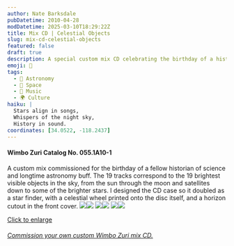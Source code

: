 ```yaml
---
author: Nate Barksdale
pubDatetime: 2010-04-28
modDatetime: 2025-03-10T18:29:22Z
title: Mix CD | Celestial Objects
slug: mix-cd-celestial-objects
featured: false
draft: true
description: A special custom mix CD celebrating the birthday of a historian of science and astronomy enthusiast features 19 tracks corresponding to the brightest visible celestial objects.
emoji: 🌌
tags:
  - 🌌 Astronomy
  - 🌌 Space
  - 🎵 Music
  - 🌍 Culture
haiku: |
  Stars align in songs,  
  Whispers of the night sky,  
  History in sound.
coordinates: [34.0522, -118.2437]
---
```


#### Wimbo Zuri Catalog No. 055.1A10-1

A custom mix commissioned for the birthday of a fellow historian of science and longtime astronomy buff. The 19 tracks correspond to the 19 brightest visible objects in the sky, from the sun through the moon and satellites down to some of the brighter stars. I designed the CD case so it doubled as a star finder, with a celestial wheel printed onto the disc itself, and a horizon cutout in the front cover. [![](https://www.natebarksdale.com/wp-content/uploads/portfolio/celestial6_260.jpg)](https://www.natebarksdale.com/wp-content/uploads/portfolio/celestial6_530.jpg)[![](https://www.natebarksdale.com/wp-content/uploads/portfolio/celestial5_260.jpg)](https://www.natebarksdale.com/wp-content/uploads/portfolio/celestial5_530.jpg) [![](https://www.natebarksdale.com/wp-content/uploads/portfolio/celestial_260.jpg)](https://www.natebarksdale.com/wp-content/uploads/portfolio/celestial_530.jpg)[![](https://www.natebarksdale.com/wp-content/uploads/portfolio/celestial2_260.jpg)](https://www.natebarksdale.com/wp-content/uploads/portfolio/celestial2_530.jpg) [![](https://www.natebarksdale.com/wp-content/uploads/portfolio/celestial3_260.jpg)](https://www.natebarksdale.com/wp-content/uploads/portfolio/celestial3_530.jpg)[![](https://www.natebarksdale.com/wp-content/uploads/portfolio/celestial4_260.jpg)](https://www.natebarksdale.com/wp-content/uploads/portfolio/celestial4_530.jpg)

[Click to enlarge](https://www.natebarksdale.com/wp-content/uploads/portfolio/celestial_530.jpg)

###### [Commission your own custom Wimbo Zuri mix CD.](https://www.natebarksdale.com/?p=342)
